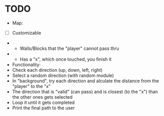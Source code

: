 # TODO
- Map:
- [ ] Customizable
- - Walls/Blocks that the "player" cannot pass thru
- - Has a "x", which once touched, you finish it
- Functionality:
- Check each direction (up, down, left, right)
- Select a random direction (with random module)
- In "background", try each direction and alculate the distance from the "player" to the "x"
- The direction that is "valid" (can pass) and is closest (to the "x") than the other ones gets selected
- Loop it until it gets completed
- Print the final path to the user
